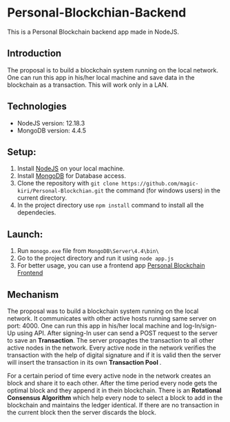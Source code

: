 # Personal-Blockchian-Backend
This is a Personal Blockchain backend app made in NodeJS.


## Introduction
The proposal is to build a blockchain system running on the local network.
One can run this app in his/her local machine and save data in the blockchain as a transaction. 
This will work only in a LAN.



## Technologies
* NodeJS version: 12.18.3 
* MongoDB version: 4.4.5



## Setup:

1) Install [NodeJS](https://nodejs.org/en/download/) on your local machine.
2) Install [MongoDB](https://www.mongodb.com/try/download/community) for Database access.
3) Clone the repository with `git clone https://github.com/magic-kiri/Personal-Blockchian.git` the command (for windows users) in the current directory.
4) In the project directory use `npm install` command to install all the dependecies.

## Launch:
1) Run `monogo.exe` file from `MongoDB\Server\4.4\bin\`
2) Go to the project directory and run it using `node app.js`
3) For better usage, you can use a frontend app [Personal Blockchain Frontend](https://github.com/arBishal/Personal-Blockchain-Frontend)


## Mechanism
The proposal was to build a blockchain system running on the local network.
It communicates with other active hosts running same server on port: 4000.
One can run this app in his/her local machine and log-In/sign-Up using API.
After signing-In user can send a POST request to the server to save an **Transaction**. 
The server propagtes the transaction to all other active nodes in the network.
Every active node in the network verifies the transaction with the help of digital signature and 
if it is valid then the server will insert the transaction in its own <b> Transaction Pool </b>.

For a certain period of time every active node in the network creates an block and share it to each other.
After the time period every node gets the optimal block and they append it in thein blockchain.
There is an **Rotational Consensus Algorithm** which help every node to select a block to add in the blockchain and maintains the ledger identical.
If there are no transaction in the current block then the server discards the block.



